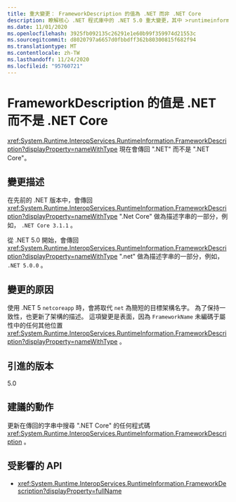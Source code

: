 ```yaml
---
title: 重大變更： FrameworkDescription 的值為 .NET 而非 .NET Core
description: 瞭解核心 .NET 程式庫中的 .NET 5.0 重大變更，其中 >runtimeinformation. FrameworkDescription 現在會傳回 ".NET" 而非 ".NET Core"。
ms.date: 11/01/2020
ms.openlocfilehash: 3925fb092135c26291e1e60b99f359974d21553c
ms.sourcegitcommit: d8020797a6657d0fbbdff362b80300815f682f94
ms.translationtype: MT
ms.contentlocale: zh-TW
ms.lasthandoff: 11/24/2020
ms.locfileid: "95760721"
---
```

# <a name="frameworkdescriptions-value-is-net-instead-of-net-core"></a>FrameworkDescription 的值是 .NET 而不是 .NET Core

<xref:System.Runtime.InteropServices.RuntimeInformation.FrameworkDescription?displayProperty=nameWithType> 現在會傳回 ".NET" 而不是 ".NET Core"。

## <a name="change-description"></a>變更描述

在先前的 .NET 版本中，會傳回 <xref:System.Runtime.InteropServices.RuntimeInformation.FrameworkDescription?displayProperty=nameWithType> ".Net Core" 做為描述字串的一部分，例如， `.NET Core 3.1.1` 。

從 .NET 5.0 開始，會傳回 <xref:System.Runtime.InteropServices.RuntimeInformation.FrameworkDescription?displayProperty=nameWithType> ".net" 做為描述字串的一部分，例如， `.NET 5.0.0` 。

## <a name="reason-for-change"></a>變更的原因

使用 .NET 5 `netcoreapp` 時，會將取代 `net` 為簡短的目標架構名字。 為了保持一致性，也更新了架構的描述。 這項變更是表面，因為 `FrameworkName` 未編碼于屬性中的任何其他位置 <xref:System.Runtime.InteropServices.RuntimeInformation.FrameworkDescription?displayProperty=nameWithType> 。

## <a name="version-introduced"></a>引進的版本

5.0

## <a name="recommended-action"></a>建議的動作

更新在傳回的字串中搜尋 ".NET Core" 的任何程式碼 <xref:System.Runtime.InteropServices.RuntimeInformation.FrameworkDescription> 。

## <a name="affected-apis"></a>受影響的 API

- <xref:System.Runtime.InteropServices.RuntimeInformation.FrameworkDescription?displayProperty=fullName>

<!--

### Category

Core .NET libraries

### Affected APIs

- `P:System.Runtime.InteropServices.RuntimeInformation.FrameworkDescription`

-->
